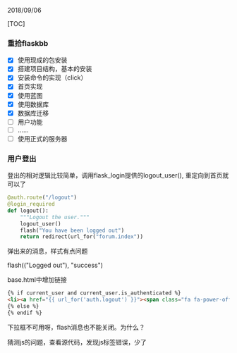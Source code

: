 2018/09/06

[TOC]

### 重拾flaskbb

- [x] 使用现成的包安装
- [x] 搭建项目结构，基本的安装
- [x] 安装命令的实现（click）
- [x] 首页实现
- [x] 使用蓝图
- [x] 使用数据库
- [x] 数据库迁移
- [ ] 用户功能
- [ ] ......
- [ ] 使用正式的服务器

### 用户登出

登出的相对逻辑比较简单，调用flask_login提供的logout_user(), 重定向到首页就可以了

```python
@auth.route("/logout")
@login_required
def logout():
    """Logout the user."""
    logout_user()
    flash("You have been logged out")
    return redirect(url_for("forum.index"))
```

 弹出来的消息，样式有点问题

flash(("Logged out"), "success")



base.html中增加链接

```html
{% if current_user and current_user.is_authenticated %}
<li><a href="{{ url_for('auth.logout') }}"><span class="fa fa-power-off fa-fw"></span>Logout</a></li>
{% else %}
{% endif %}
```



下拉框不可用呀，flash消息也不能关闭。为什么？

猜测js的问题，查看源代码，发现js标签错误，少了</script>








